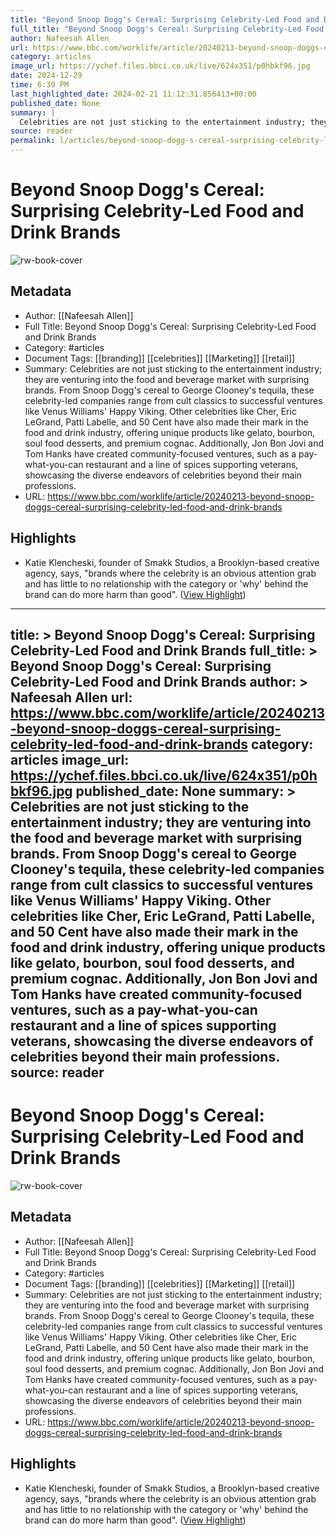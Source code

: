 ```yaml
---
title: "Beyond Snoop Dogg's Cereal: Surprising Celebrity-Led Food and Drink Brands"
full_title: "Beyond Snoop Dogg's Cereal: Surprising Celebrity-Led Food and Drink Brands"
author: Nafeesah Allen
url: https://www.bbc.com/worklife/article/20240213-beyond-snoop-doggs-cereal-surprising-celebrity-led-food-and-drink-brands
category: articles
image_url: https://ychef.files.bbci.co.uk/live/624x351/p0hbkf96.jpg
date: 2024-12-29
time: 6:39 PM
last_highlighted_date: 2024-02-21 11:12:31.856413+00:00
published_date: None
summary: |
  Celebrities are not just sticking to the entertainment industry; they are venturing into the food and beverage market with surprising brands. From Snoop Dogg's cereal to George Clooney's tequila, these celebrity-led companies range from cult classics to successful ventures like Venus Williams' Happy Viking. Other celebrities like Cher, Eric LeGrand, Patti Labelle, and 50 Cent have also made their mark in the food and drink industry, offering unique products like gelato, bourbon, soul food desserts, and premium cognac. Additionally, Jon Bon Jovi and Tom Hanks have created community-focused ventures, such as a pay-what-you-can restaurant and a line of spices supporting veterans, showcasing the diverse endeavors of celebrities beyond their main professions.
source: reader
permalink: l/articles/beyond-snoop-dogg-s-cereal-surprising-celebrity-led-food-and-drink-brands
---
```

# Beyond Snoop Dogg's Cereal: Surprising Celebrity-Led Food and Drink Brands

![rw-book-cover](https://ychef.files.bbci.co.uk/live/624x351/p0hbkf96.jpg)

## Metadata
- Author: [[Nafeesah Allen]]
- Full Title: Beyond Snoop Dogg's Cereal: Surprising Celebrity-Led Food and Drink Brands
- Category: #articles
- Document Tags: [[branding]] [[celebrities]] [[Marketing]] [[retail]] 
- Summary: Celebrities are not just sticking to the entertainment industry; they are venturing into the food and beverage market with surprising brands. From Snoop Dogg's cereal to George Clooney's tequila, these celebrity-led companies range from cult classics to successful ventures like Venus Williams' Happy Viking. Other celebrities like Cher, Eric LeGrand, Patti Labelle, and 50 Cent have also made their mark in the food and drink industry, offering unique products like gelato, bourbon, soul food desserts, and premium cognac. Additionally, Jon Bon Jovi and Tom Hanks have created community-focused ventures, such as a pay-what-you-can restaurant and a line of spices supporting veterans, showcasing the diverse endeavors of celebrities beyond their main professions.
- URL: https://www.bbc.com/worklife/article/20240213-beyond-snoop-doggs-cereal-surprising-celebrity-led-food-and-drink-brands

## Highlights
- Katie Klencheski, founder of Smakk Studios, a Brooklyn-based creative agency, says, "brands where the celebrity is an obvious attention grab and has little to no relationship with the category or 'why' behind the brand can do more harm than good". ([View Highlight](https://read.readwise.io/read/01hq5nvzryr4ekfxmck5zydp20))


---
title: >
  Beyond Snoop Dogg's Cereal: Surprising Celebrity-Led Food and Drink Brands
full_title: >
  Beyond Snoop Dogg's Cereal: Surprising Celebrity-Led Food and Drink Brands
author: >
  Nafeesah Allen
url: https://www.bbc.com/worklife/article/20240213-beyond-snoop-doggs-cereal-surprising-celebrity-led-food-and-drink-brands
category: articles
image_url: https://ychef.files.bbci.co.uk/live/624x351/p0hbkf96.jpg
published_date: None
summary: >
  Celebrities are not just sticking to the entertainment industry; they are venturing into the food and beverage market with surprising brands. From Snoop Dogg's cereal to George Clooney's tequila, these celebrity-led companies range from cult classics to successful ventures like Venus Williams' Happy Viking. Other celebrities like Cher, Eric LeGrand, Patti Labelle, and 50 Cent have also made their mark in the food and drink industry, offering unique products like gelato, bourbon, soul food desserts, and premium cognac. Additionally, Jon Bon Jovi and Tom Hanks have created community-focused ventures, such as a pay-what-you-can restaurant and a line of spices supporting veterans, showcasing the diverse endeavors of celebrities beyond their main professions.
source: reader
---
# Beyond Snoop Dogg's Cereal: Surprising Celebrity-Led Food and Drink Brands

![rw-book-cover](https://ychef.files.bbci.co.uk/live/624x351/p0hbkf96.jpg)

## Metadata
- Author: [[Nafeesah Allen]]
- Full Title: Beyond Snoop Dogg's Cereal: Surprising Celebrity-Led Food and Drink Brands
- Category: #articles
- Document Tags: [[branding]] [[celebrities]] [[Marketing]] [[retail]] 
- Summary: Celebrities are not just sticking to the entertainment industry; they are venturing into the food and beverage market with surprising brands. From Snoop Dogg's cereal to George Clooney's tequila, these celebrity-led companies range from cult classics to successful ventures like Venus Williams' Happy Viking. Other celebrities like Cher, Eric LeGrand, Patti Labelle, and 50 Cent have also made their mark in the food and drink industry, offering unique products like gelato, bourbon, soul food desserts, and premium cognac. Additionally, Jon Bon Jovi and Tom Hanks have created community-focused ventures, such as a pay-what-you-can restaurant and a line of spices supporting veterans, showcasing the diverse endeavors of celebrities beyond their main professions.
- URL: https://www.bbc.com/worklife/article/20240213-beyond-snoop-doggs-cereal-surprising-celebrity-led-food-and-drink-brands

## Highlights
- Katie Klencheski, founder of Smakk Studios, a Brooklyn-based creative agency, says, "brands where the celebrity is an obvious attention grab and has little to no relationship with the category or 'why' behind the brand can do more harm than good". ([View Highlight](https://read.readwise.io/read/01hq5nvzryr4ekfxmck5zydp20))


